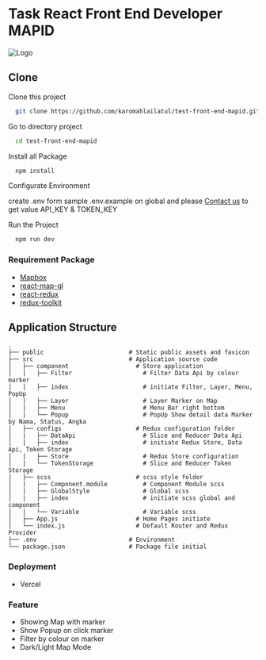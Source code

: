 # Task React Front End Developer MAPID

![Logo](https://mapid.co.id/img/mapid_logo_warna-min.png)

## Clone

Clone this project

```bash
  git clone https://github.com/karomahlailatul/test-front-end-mapid.git
```

Go to directory project

```bash
  cd test-front-end-mapid
```

Install all Package

```bash
  npm install
```

Configurate Environment 

create .env form sample .env.example on global
and please [Contact us](mailto:karomahlailatul@gmail.com) to get value API_KEY & TOKEN_KEY

Run the Project

```bash
  npm run dev
```

### Requirement Package

- [Mapbox](https://www.mapbox.com/)
- [react-map-gl](https://urbica.github.io/react-map-gl/#/Introduction)
- [react-redux](https://react-redux.js.org/)
- [redux-toolkit](https://redux.js.org/)


## Application Structure

```
.
├── public                        # Static public assets and favicon
├── src                           # Application source code
│   ├── component                   # Store application
│   |   ├── Filter                    # Filter Data Api by colour marker
│   |   ├── index                     # initiate Filter, Layer, Menu, PopUp
│   |   ├── Layer                     # Layer Marker on Map
│   |   ├── Menu                      # Menu Bar right bottom
│   |   └── Popup                     # PopUp Show detail data Marker by Nama, Status, Angka
│   ├── configs                     # Redux configuration folder
│   |   ├── DataApi                   # Slice and Reducer Data Api 
│   |   ├── index                     # initiate Redux Store, Data Api, Token Storage
│   |   ├── Store                     # Redux Store configuration
│   |   └── TokenStorage              # Slice and Reducer Token Storage 
│   ├── scss                        # scss style folder 
│   |   ├── Component.module          # Component Module scss
│   |   ├── GlobalStyle               # Global scss
│   |   ├── index                     # initiate scss global and component
│   |   └── Variable                  # Variable scss
│   ├── App.js                      # Home Pages initiate 
│   └── index.js                    # Default Router and Redux Provider
├── .env                          # Environment 
└── package.json                  # Package file initial

```

### Deployment
- Vercel

### Feature
- Showing Map with marker
- Show Popup on click marker
- Filter by colour on marker
- Dark/Light Map Mode



